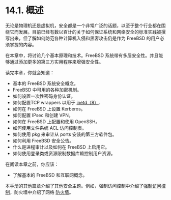 # 14.1. 概述


无论是物理机还是虚拟机，安全都是一个非常广泛的话题，以至于整个行业都在围绕它而发展。目前已经有数以百计的关于如何保证系统和网络安全的标准实践被撰写出来，但了解如何防范各种计算机入侵和黑客攻击仍是作为 FreeBSD 的用户必须掌握的内容。

在本章中，将讨论几个基本原理和技术。FreeBSD 系统带有多层安全性。并且能够通过添加更多的第三方实用程序来增强安全性。

读完本章，你就会知道：

- 基本的 FreeBSD 系统安全概念。
- FreeBSD 中可用的各种加密机制。
- 如何设置一次性密码身份认证。
- 如何配置TCP wrappers 以用于 [inetd（8）](https://www.freebsd.org/cgi/man.cgi?query=inetd&sektion=8&format=html).
- 如何在 FreeBSD 上设置 Kerberos。
- 如何配置 IPsec 和创建 VPN。
- 如何在 FreeBSD 上配置和使用 OpenSSH。
- 如何使用文件系统 ACL 访问控制表。
- 如何使用 pkg 来审计从 ports 安装的第三方软件包。
- 如何利用 FreeBSD 安全公告。
- 什么是进程审计以及如何在 FreeBSD 上启用它。
- 如何使用登录类或资源限制数据库赖控制用户资源。

在阅读本章之前，你应该：

- 了解基本的 FreeBSD 和互联网概念。

本手册的其他篇章介绍了其他安全主题。例如，强制访问控制中介绍了[强制访问控制](https://docs.freebsd.org/en/books/handbook/mac/index.html#mac)，防火墙中介绍了网络 [防火墙](https://docs.freebsd.org/en/books/handbook/firewalls/index.html#firewalls)。

